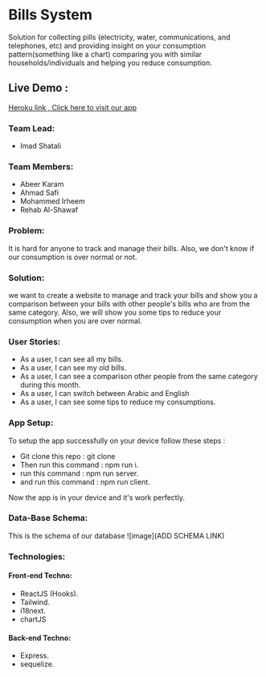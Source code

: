 # Bills System

Solution for collecting pills (electricity, water, communications, and telephones, etc) and providing insight on your consumption pattern(something like a chart) comparing you with similar households/individuals and helping you reduce consumption. 

## Live Demo :

[Heroku link , Click here to visit our app](https://gsg-bills-sys.herokuapp.com/home)

### Team Lead:

- Imad Shatali

### Team Members:

- Abeer Karam
- Ahmad Safi
- Mohammed Irheem
- Rehab Al-Shawaf

### Problem:

It is hard for anyone to track and manage their bills. Also, we don't know if our consumption is over normal or not.

### Solution:

we want to create a website to manage and track your bills and show you a comparison between your bills with other people's bills who are from the same category. Also, we will show you some tips to reduce your consumption when you are over normal.

### User Stories:

- As a user, I can see all my bills.
- As a user, I can see my old bills.
- As a user, I can see a comparison other people from the same category during this month.
- As a user, I can switch between Arabic and English
- As a user, I can see some tips to reduce my consumptions.

### App Setup:

To setup the app successfully on your device follow these steps :

- Git clone this repo : git clone
- Then run this command : npm run i.
- run this command : npm run server.
- and run this command : npm run client.

Now the app is in your device and it's work perfectly.

### Data-Base Schema:

This is the schema of our database
![image](ADD SCHEMA LINK)

### Technologies:

#### Front-end Techno:

- ReactJS (Hooks).
- Tailwind.
- i18next.
- chartJS

#### Back-end Techno:

- Express.
- sequelize.

